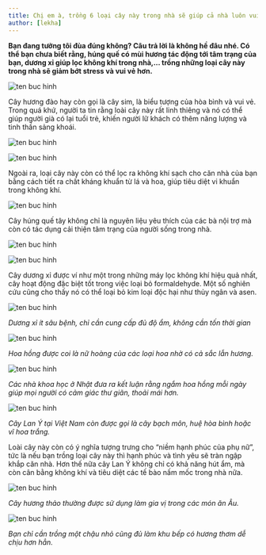 ```yaml
---
title: Chị em à, trồng 6 loại cây này trong nhà sẽ giúp cả nhà luôn vui vẻ
author: [lekha]
---
```

**Bạn đang tưởng tôi đùa đúng không? Câu trả lời là không hề đâu nhé. Có thể bạn chưa biết rằng, húng quế có mùi hương tác động tới tâm trạng của bạn, dương xỉ giúp lọc không khí trong nhà,... trồng những loại cây này trong nhà sẽ giảm bớt stress và vui vẻ hơn.**

![ten buc hinh](https://eva-img.24hstatic.com/upload/4-2017/images/2017-10-20/chi-em-a-trong-6-loai-cay-nay-trong-nha-se-giup-ca-nha-luon-vui-ve-1-1508473090-width600height488.jpg "ten buc hinh")

Cây hương đào hay còn gọi là cây sim, là biểu tượng của hòa bình và vui vẻ. Trong quá khứ, người ta tin rằng loài cây này rất linh thiêng và nó có thể giúp người già có lại tuổi trẻ, khiến người lữ khách có thêm năng lượng và tinh thần sảng khoái.

![ten buc hinh](https://eva-img.24hstatic.com/upload/4-2017/images/2017-10-20/chi-em-a-trong-6-loai-cay-nay-trong-nha-se-giup-ca-nha-luon-vui-ve-2-1508473090-width600height399.jpg "ten buc hinh")


![ten buc hinh](https://eva-img.24hstatic.com/upload/4-2017/images/2017-10-20/chi-em-a-trong-6-loai-cay-nay-trong-nha-se-giup-ca-nha-luon-vui-ve-2-1508473090-width600height399.jpg "ten buc hinh")

Ngoài ra, loại cây này còn có thể lọc ra không khí sạch cho căn nhà của bạn bằng cách tiết ra chất kháng khuẩn từ lá và hoa, giúp tiêu diệt vi khuẩn trong không khí.

![ten buc hinh](https://eva-img.24hstatic.com/upload/4-2017/images/2017-10-20/chi-em-a-trong-6-loai-cay-nay-trong-nha-se-giup-ca-nha-luon-vui-ve-3-1508473090-width600height386.jpg "ten buc hinh")

Cây húng quế tây không chỉ là nguyên liệu yêu thích của các bà nội trợ mà còn có tác dụng cải thiện tâm trạng của người sống trong nhà.

![ten buc hinh](https://eva-img.24hstatic.com/upload/4-2017/images/2017-10-20/chi-em-a-trong-6-loai-cay-nay-trong-nha-se-giup-ca-nha-luon-vui-ve-4-1508473090-width600height400.jpg "ten buc hinh")


![ten buc hinh](https://eva-img.24hstatic.com/upload/4-2017/images/2017-10-20/chi-em-a-trong-6-loai-cay-nay-trong-nha-se-giup-ca-nha-luon-vui-ve-5-1508473090-width600height724.jpg "ten buc hinh")

Cây dương xỉ được ví như một trong những máy lọc không khí hiệu quả nhất, cây hoạt động đặc biệt tốt trong việc loại bỏ formaldehyde. Một số nghiên cứu cũng cho thấy nó có thể loại bỏ kim loại độc hại như thủy ngân và asen.

![ten buc hinh](https://eva-img.24hstatic.com/upload/4-2017/images/2017-10-20/chi-em-a-trong-6-loai-cay-nay-trong-nha-se-giup-ca-nha-luon-vui-ve-6-1508473090-width600height429.jpg "ten buc hinh")

*Dương xỉ ít sâu bệnh, chỉ cần cung cấp đủ độ ẩm, không cần tốn thời gian*

![ten buc hinh](https://eva-img.24hstatic.com/upload/4-2017/images/2017-10-20/chi-em-a-trong-6-loai-cay-nay-trong-nha-se-giup-ca-nha-luon-vui-ve-7-1508473090-width600height399.jpg "ten buc hinh")

*Hoa hồng được coi là nữ hoàng của các loại hoa nhờ có cả sắc lẫn hương.*

![ten buc hinh](https://eva-img.24hstatic.com/upload/4-2017/images/2017-10-20/chi-em-a-trong-6-loai-cay-nay-trong-nha-se-giup-ca-nha-luon-vui-ve-8-1508473090-width600height599.jpg "ten buc hinh")

*Các nhà khoa học ở Nhật đưa ra kết luận rằng ngắm hoa hồng mỗi ngày giúp mọi người có cảm giác thư giãn, thoải mái hơn.*

![ten buc hinh](https://eva-img.24hstatic.com/upload/4-2017/images/2017-10-20/chi-em-a-trong-6-loai-cay-nay-trong-nha-se-giup-ca-nha-luon-vui-ve-9-1508473090-width600height758.jpg "ten buc hinh")

*Cây Lan Ý tại Việt Nam còn được gọi là cây bạch môn, huệ hòa bình hoặc vĩ hoa trắng.* 

Loài cây này còn có ý nghĩa tượng trưng cho “niềm hạnh phúc của phụ nữ”, tức là nếu bạn trồng loại cây này thì hạnh phúc và tình yêu sẽ tràn ngập khắp căn nhà. Hơn thế nữa cây Lan Ý không chỉ có khả năng hút ẩm, mà còn cân bằng không khí và tiêu diệt các tế bào nấm mốc trong nhà nữa.

![ten buc hinh](https://eva-img.24hstatic.com/upload/4-2017/images/2017-10-20/chi-em-a-trong-6-loai-cay-nay-trong-nha-se-giup-ca-nha-luon-vui-ve-10-1508473090-width600height450.jpg "ten buc hinh")

*Cây hương thảo thường được sử dụng làm gia vị trong các món ăn Âu.*  

![ten buc hinh](https://eva-img.24hstatic.com/upload/4-2017/images/2017-10-20/chi-em-a-trong-6-loai-cay-nay-trong-nha-se-giup-ca-nha-luon-vui-ve-11-1508473090-width600height450.jpg "ten buc hinh")

*Bạn chỉ cần trồng một chậu nhỏ cũng đủ làm khu bếp có hương thơm dễ chịu hơn hẳn.*